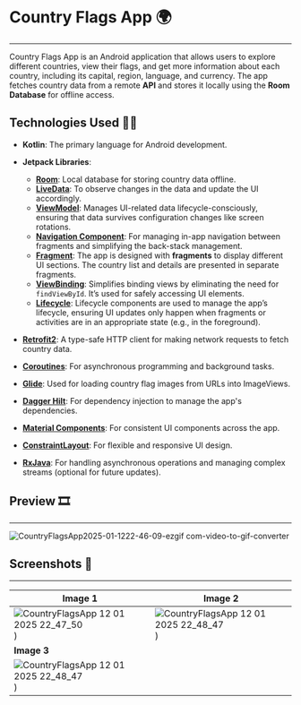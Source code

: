 # Country Flags App 🌍
------------------
Country Flags App is an Android application that allows users to explore different countries, view their flags, and get more information about each country, including its capital, region, language, and currency. The app fetches country data from a remote **API** and stores it locally using the **Room Database** for offline access.

## Technologies Used 🚀🔧

- **Kotlin**: The primary language for Android development.
- **Jetpack Libraries**:
  - **[Room](https://developer.android.com/topic/libraries/architecture/room)**: Local database for storing country data offline.
  - **[LiveData](https://developer.android.com/topic/libraries/architecture/livedata)**: To observe changes in the data and update the UI accordingly.
  - **[ViewModel](https://developer.android.com/topic/libraries/architecture/viewmodel)**: Manages UI-related data lifecycle-consciously, ensuring that data survives configuration changes like screen rotations.
  - **[Navigation Component](https://developer.android.com/guide/navigation)**: For managing in-app navigation between fragments and simplifying the back-stack management.
  - **[Fragment](https://developer.android.com/guide/fragments)**: The app is designed with **fragments** to display different UI sections. The country list and details are presented in separate fragments.
  - **[ViewBinding](https://developer.android.com/topic/libraries/view-binding)**: Simplifies binding views by eliminating the need for `findViewById`. It’s used for safely accessing UI elements.
  - **[Lifecycle](https://developer.android.com/topic/libraries/architecture/lifecycle)**: Lifecycle components are used to manage the app’s lifecycle, ensuring UI updates only happen when fragments or activities are in an appropriate state (e.g., in the foreground).
- **[Retrofit2](https://square.github.io/retrofit/)**: A type-safe HTTP client for making network requests to fetch country data.
  
- **[Coroutines](https://developer.android.com/kotlin/coroutines)**: For asynchronous programming and background tasks.
- **[Glide](https://github.com/bumptech/glide)**: Used for loading country flag images from URLs into ImageViews.
- **[Dagger Hilt](https://developer.android.com/training/dependency-injection/hilt-android)**: For dependency injection to manage the app's dependencies.
- **[Material Components](https://material.io/develop/android/docs/getting-started)**: For consistent UI components across the app.
- **[ConstraintLayout](https://developer.android.com/reference/android/widget/ConstraintLayout)**: For flexible and responsive UI design.
- **[RxJava](https://github.com/ReactiveX/RxJava)**: For handling asynchronous operations and managing complex streams (optional for future updates).

## Preview 🎞
----------
![CountryFlagsApp2025-01-1222-46-09-ezgif com-video-to-gif-converter](https://github.com/user-attachments/assets/5ed02710-a810-4cce-953a-84517349eac1)

## Screenshots 📸
------------

| **Image 1** | **Image 2** |
|-------------|-------------|
|![CountryFlagsApp 12 01 2025 22_47_50](https://github.com/user-attachments/assets/d1747195-644d-44d3-9c37-3c7df6137b94)) |![CountryFlagsApp 12 01 2025 22_48_47](https://github.com/user-attachments/assets/4dc83152-85d3-42f4-b347-8e317f833369)) |
| **Image 3** |
|![CountryFlagsApp 12 01 2025 22_48_47](https://github.com/user-attachments/assets/4dc83152-85d3-42f4-b347-8e317f833369)) |

